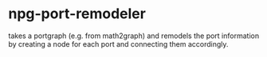 # npg-port-remodeler
takes a portgraph (e.g. from math2graph) and remodels the port information by creating a node for each port and connecting them accordingly.
